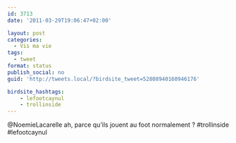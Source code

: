 ```yaml
---
id: 3713
date: '2011-03-29T19:06:47+02:00'

layout: post
categories:
  - Vis ma vie
tags:
  - tweet
format: status
publish_social: no
guid: 'http://tweets.local/?birdsite_tweet=52808940160946176'

birdsite_hashtags:
    - lefootcaynul
    - trollinside
---
```


@NoemieLacarelle ah, parce qu’ils jouent au foot normalement ? #trollinside #lefootcaynul